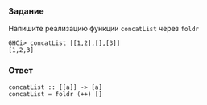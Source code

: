 ### Задание

Напишите реализацию функции `concatList` через `foldr`

```
GHCi> concatList [[1,2],[],[3]]
[1,2,3]
```

### Ответ

```
concatList :: [[a]] -> [a]
concatList = foldr (++) []
```